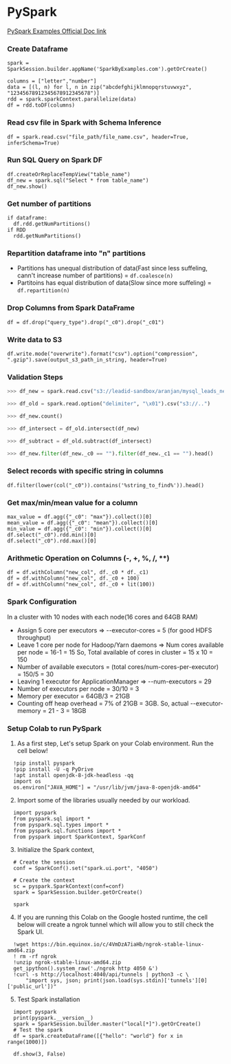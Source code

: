 # PySpark

[PySpark Examples Official Doc link](https://spark.apache.org/docs/latest/api/python/reference/pyspark.sql.html)

### Create Dataframe
```
spark = SparkSession.builder.appName('SparkByExamples.com').getOrCreate()

columns = ["letter","number"]
data = [(l, n) for l, n in zip("abcdefghijklmnopqrstuvwxyz", "12345678912345678912345678")]
rdd = spark.sparkContext.parallelize(data)
df = rdd.toDF(columns)
```

### Read csv file in Spark with Schema Inference
```
df = spark.read.csv("file_path/file_name.csv", header=True, inferSchema=True)
```

### Run SQL Query on Spark DF
```
df.createOrReplaceTempView("table_name")
df_new = spark.sql("Select * from table_name")
df_new.show()
```

### Get number of partitions
```
if dataframe:
  df.rdd.getNumPartitions()
if RDD
  rdd.getNumPartitions()
```

### Repartition dataframe into "n" partitions
* Partitions has unequal distribution of data(Fast since less suffeling, cann't increase number of partitions) = `df.coalesce(n)`
* Partitoins has equal distribution of data(Slow since more suffeling) = `df.repartition(n)`

### Drop Columns from Spark DataFrame

`df = df.drop("query_type").drop("_c0").drop("_c01")`

### Write data to S3

`df.write.mode("overwrite").format("csv").option("compression", ".gzip").save(output_s3_path_in_string, header=True)`

### Validation Steps
```python
>>> df_new = spark.read.csv("s3://leadid-sandbox/aranjan/mysql_leads_new")

>>> df_old = spark.read.option("delimiter", "\x01").csv("s3://..")

>>> df_new.count()

>>> df_intersect = df_old.intersect(df_new)

>>> df_subtract = df_old.subtract(df_intersect)

>>> df_new.filter(df_new._c0 == "").filter(df_new._c1 == "").head()
```

### Select records with specific string in columns

`df.filter(lower(col("_c0")).contains('%string_to_find%')).head()`

### Get max/min/mean value for a column
```
max_value = df.agg({"_c0": "max"}).collect()[0]
mean_value = df.agg({"_c0": "mean"}).collect()[0]
min_value = df.agg({"_c0": "min"}).collect()[0]
df.select("_c0").rdd.min()[0]
df.select("_c0").rdd.max()[0]
```
### Arithmetic Operation on Columns (-, +, %, /, **)
```
df = df.withColumn("new_col", df._c0 * df._c1)
df = df.withColumn("new_col", df._c0 + 100)
df = df.withColumn("new_col", df._c0 + lit(100))
```

### Spark Configuration
In a cluster with 10 nodes with each node(16 cores and 64GB RAM)
* Assign 5 core per executors => --executor-cores = 5 (for good HDFS throughput)
* Leave 1 core per node for Hadoop/Yarn daemons => Num cores available per node = 16-1 = 15
  So, Total available of cores in cluster = 15 x 10 = 150
* Number of available executors = (total cores/num-cores-per-executor) = 150/5 = 30
* Leaving 1 executor for ApplicationManager => --num-executors = 29
* Number of executors per node = 30/10 = 3
* Memory per executor = 64GB/3 = 21GB
* Counting off heap overhead = 7% of 21GB = 3GB. So, actual --executor-memory = 21 - 3 = 18GB

### Setup Colab to run PySpark
1. As a first step, Let's setup Spark on your Colab environment. Run the cell below!
```[Python]
  !pip install pyspark
  !pip install -U -q PyDrive
  !apt install openjdk-8-jdk-headless -qq
  import os
  os.environ["JAVA_HOME"] = "/usr/lib/jvm/java-8-openjdk-amd64"
```
2. Import some of the libraries usually needed by our workload.
```[Python]
  import pyspark
  from pyspark.sql import *
  from pyspark.sql.types import *
  from pyspark.sql.functions import *
  from pyspark import SparkContext, SparkConf
```
3. Initialize the Spark context, 
```[Python]
  # Create the session
  conf = SparkConf().set("spark.ui.port", "4050")

  # Create the context
  sc = pyspark.SparkContext(conf=conf)
  spark = SparkSession.builder.getOrCreate()

  spark
```
4. If you are running this Colab on the Google hosted runtime, the cell below will create a ngrok tunnel which will allow you to still check the Spark UI.
```[Python]
  !wget https://bin.equinox.io/c/4VmDzA7iaHb/ngrok-stable-linux-amd64.zip
  ! rm -rf ngrok
  !unzip ngrok-stable-linux-amd64.zip
  get_ipython().system_raw('./ngrok http 4050 &')
  !curl -s http://localhost:4040/api/tunnels | python3 -c \
      "import sys, json; print(json.load(sys.stdin)['tunnels'][0]['public_url'])"
```
5. Test Spark installation
```[Python]
  import pyspark
  print(pyspark.__version__)
  spark = SparkSession.builder.master("local[*]").getOrCreate()
  # Test the spark 
  df = spark.createDataFrame([{"hello": "world"} for x in range(1000)])

  df.show(3, False)
```
